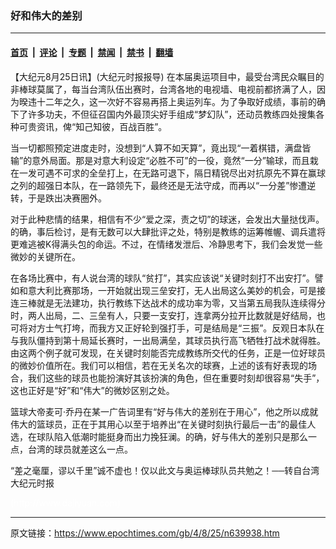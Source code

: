 ### 好和伟大的差别

---

#### [首页](../../../..?n639938) &nbsp;|&nbsp; [评论](../../../../../epoch-comment?n639938) &nbsp;|&nbsp; [专题](../../../../../epoch-special?n639938) &nbsp;|&nbsp; [禁闻](../../../../../epoch-news?n639938) &nbsp;|&nbsp; [禁书](../../../../../books?n639938) &nbsp;|&nbsp; [翻墙](https://github.com/gfw-breaker/nogfw/blob/master/README.md?n639938)


<div class="post_content" id="artbody" itemprop="articleBody">
 <!-- article content begin -->
 <p>
  【大纪元8月25日讯】(大纪元时报报导) 在本届奥运项目中，最受台湾民众瞩目的非棒球莫属了，每当台湾队伍出赛时，台湾各地的电视墙、电视前都挤满了人，因为暌违十二年之久，这一次好不容易再搭上奥运列车。为了争取好成绩，事前的确下了许多功夫，不但征召国内外最顶尖好手组成“梦幻队”，还动员教练四处搜集各种可贵资讯，俾“知己知彼，百战百胜”。
 </p>
 <p>
  当一切都照预定进度走时，没想到“人算不如天算”，竟出现“一着棋错，满盘皆输”的意外局面。那是对意大利设定“必胜不可”的一役，竟然“一分”输球，而且栽在一发可遇不可求的全垒打上，在无路可退下，隔日精锐尽出对抗原先不算在赢球之列的超强日本队，在一路领先下，最终还是无法守成，而再以“一分差”惨遭逆转，于是跌出决赛圈外。
 </p>
 <p>
  对于此种悲情的结果，相信有不少“爱之深，责之切”的球迷，会发出大量挞伐声。的确，事后检讨，是有无数可以大肆批评之处，特别是教练的运筹帷幄、调兵遣将更难逃被K得满头包的命运。不过，在情绪发泄后、冷静思考下，我们会发觉一些微妙的关键所在。
 </p>
 <p>
  在各场比赛中，有人说台湾的球队“贫打”，其实应该说“关键时刻打不出安打”。譬如和意大利比赛那场，一开始就出现三垒安打，无人出局这么美妙的机会，可是接连三棒就是无法建功，执行教练下达战术的成功率为零，又当第五局我队连续得分时，两人出局，二、三垒有人，只要一支安打，连拿两分拉开比数就是好结局，也可将对方士气打垮，而我方又正好轮到强打手，可是结局是“三振”。反观日本队在与我队僵持到第十局延长赛时，一出局满垒，其球员执行高飞牺牲打战术就得胜。由这两个例子就可发现，在关键时刻能否完成教练所交代的任务，正是一位好球员的微妙价值所在。我们可以相信，若在无关名次的球赛，上述的该有好表现的场合，我们这些的球员也能扮演好其该扮演的角色，但在重要时刻却很容易“失手”，这也正好是“好”和“伟大”的微妙区别之处。
 </p>
 <p>
  篮球大帝麦可‧乔丹在某一广告词里有“好与伟大的差别在于用心”，他之所以成就伟大的篮球员，正在于其用心以至于培养出“在关键时刻执行最后一击”的最佳人选，在球队陷入低潮时能挺身而出力挽狂澜。的确，好与伟大的差别只是那么一点，台湾的球员就差这么一点。
 </p>
 <p>
  “差之毫厘，谬以千里”诚不虚也！仅以此文与奥运棒球队员共勉之！──转自台湾大纪元时报
 </p>
 <p>
  <font color="#ffffff">
   (http://www.dajiyuan.com)
  </font>
 </p>
 <!-- article content end -->
 <div id="below_article_ad">
 </div>
</div>


---

原文链接：https://www.epochtimes.com/gb/4/8/25/n639938.htm